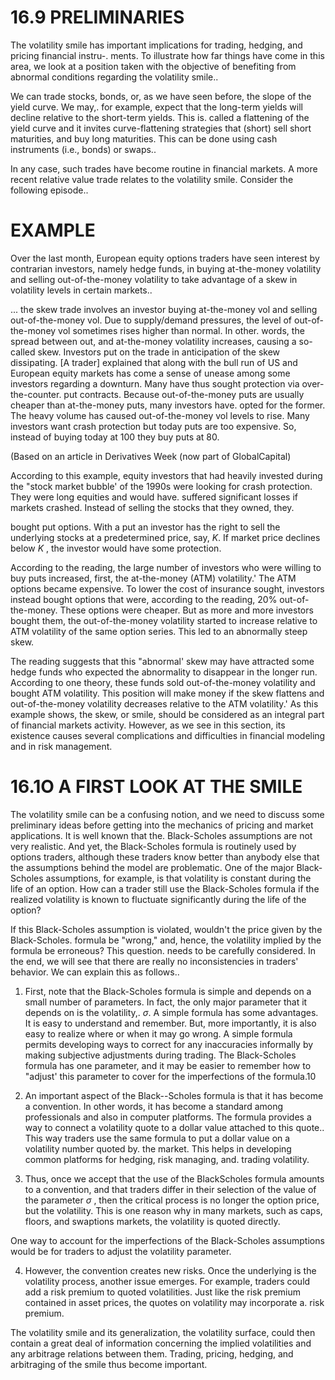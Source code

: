 # 16.9 PRELIMINARIES  

The volatility smile has important implications for trading, hedging, and pricing financial instru-. ments. To illustrate how far things have come in this area, we look at a position taken with the objective of benefiting from abnormal conditions regarding the volatility smile..  

We can trade stocks, bonds, or, as we have seen before, the slope of the yield curve. We may,. for example, expect that the long-term yields will decline relative to the short-term yields. This is. called a flattening of the yield curve and it invites curve-flattening strategies that (short) sell short maturities, and buy long maturities. This can be done using cash instruments (i.e., bonds) or swaps..  

In any case, such trades have become routine in financial markets. A more recent relative value trade relates to the volatility smile. Consider the following episode..  

# EXAMPLE  

Over the last month, European equity options traders have seen interest by contrarian investors, namely hedge funds, in buying at-the-money volatility and selling out-of-the-money volatility to take advantage of a skew in volatility levels in certain markets..  

... the skew trade involves an investor buying at-the-money vol and selling out-of-the-money vol. Due to supply/demand pressures, the level of out-of-the-money vol sometimes rises higher than normal. In other. words, the spread between out, and at-the-money volatility increases, causing a so-called skew. Investors put on the trade in anticipation of the skew dissipating. [A trader] explained that along with the bull run of US and European equity markets has come a sense of unease among some investors regarding a downturn. Many have thus sought protection via over-the-counter. put contracts. Because out-of-the-money puts are usually cheaper than at-the-money puts, many investors have. opted for the former. The heavy volume has caused out-of-the-money vol levels to rise. Many investors want crash protection but today puts are too expensive. So, instead of buying today at 100 they buy puts at 80.  

(Based on an article in Derivatives Week (now part of GlobalCapital)  

According to this example, equity investors that had heavily invested during the "stock market bubble' of the 1990s were looking for crash protection. They were long equities and would have. suffered significant losses if markets crashed. Instead of selling the stocks that they owned, they.  

bought put options. With a put an investor has the right to sell the underlying stocks at a predetermined price, say, $K.$ If market price declines below $K$ , the investor would have some protection.  

According to the reading, the large number of investors who were willing to buy puts increased, first, the at-the-money (ATM) volatility.' The ATM options became expensive. To lower the cost of insurance sought, investors instead bought options that were, according to the reading, $20\%$ out-of-the-money. These options were cheaper. But as more and more investors bought them, the out-of-the-money volatility started to increase relative to ATM volatility of the same option series. This led to an abnormally steep skew.  

The reading suggests that this "abnormal' skew may have attracted some hedge funds who expected the abnormality to disappear in the longer run. According to one theory, these funds sold out-of-the-money volatility and bought ATM volatility. This position will make money if the skew flattens and out-of-the-money volatility decreases relative to the ATM volatility.' As this example shows, the skew, or smile, should be considered as an integral part of financial markets activity. However, as we see in this section, its existence causes several complications and difficulties in financial modeling and in risk management.  

# 16.1O A FIRST LOOK AT THE SMILE  

The volatility smile can be a confusing notion, and we need to discuss some preliminary ideas before getting into the mechanics of pricing and market applications. It is well known that the. Black-Scholes assumptions are not very realistic. And yet, the Black-Scholes formula is routinely used by options traders, although these traders know better than anybody else that the assumptions behind the model are problematic. One of the major Black-Scholes assumptions, for example, is that volatility is constant during the life of an option. How can a trader still use the Black-Scholes formula if the realized volatility is known to fluctuate significantly during the life of the option?  

If this Black-Scholes assumption is violated, wouldn't the price given by the Black-Scholes. formula be "wrong," and, hence, the volatility implied by the formula be erroneous? This question. needs to be carefully considered. In the end, we will see that there are really no inconsistencies in traders' behavior. We can explain this as follows..  

1. First, note that the Black-Scholes formula is simple and depends on a small number of parameters. In fact, the only major parameter that it depends on is the volatility,. $\sigma.$ A simple formula has some advantages. It is easy to understand and remember. But, more importantly, it is also easy to realize where or when it may go wrong. A simple formula permits developing ways to correct for any inaccuracies informally by making subjective adjustments during trading. The Black-Scholes formula has one parameter, and it may be easier to remember how to "adjust' this parameter to cover for the imperfections of the formula.10  

2. An important aspect of the Black--Scholes formula is that it has become a convention. In other words, it has become a standard among professionals and also in computer platforms. The formula provides a way to connect a volatility quote to a dollar value attached to this quote.. This way traders use the same formula to put a dollar value on a volatility number quoted by. the market. This helps in developing common platforms for hedging, risk managing, and. trading volatility.  

3. Thus, once we accept that the use of the BlackScholes formula amounts to a convention, and that traders differ in their selection of the value of the parameter $\sigma$ , then the critical process is no longer the option price, but the volatility. This is one reason why in many markets, such as caps, floors, and swaptions markets, the volatility is quoted directly.  

One way to account for the imperfections of the Black-Scholes assumptions would be for traders to adjust the volatility parameter.  

4. However, the convention creates new risks. Once the underlying is the volatility process, another issue emerges. For example, traders could add a risk premium to quoted volatilities. Just like the risk premium contained in asset prices, the quotes on volatility may incorporate a. risk premium.  

The volatility smile and its generalization, the volatility surface, could then contain a great deal of information concerning the implied volatilities and any arbitrage relations between them. Trading, pricing, hedging, and arbitraging of the smile thus become important.  
